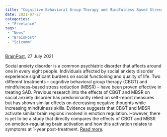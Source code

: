 ```yaml
---
title: "Cognitive Behavioral Group Therapy and Mindfulness Based Stress Reduction Recruit Similar Brain Regions"
date: 2021-07-27
categories:
 - "Freelance"
tags:
 - "News"
 - "BrainPost" 
 - "Scicomm"
---
```


<!--more-->

[BrainPost](https://www.brainpost.co/), 27 July 2021

Social anxiety disorder is a common psychiatric disorder that affects around one in every eight people. Individuals affected by social anxiety disorder experience significant burdens on social functioning and quality of life. Two different treatments – cognitive behavioral group therapy (CBGT) and mindfulness-based stress reduction (MBSR) – have been proven effective in treating SAD. Previous research into the effects of CBGT and MBSR on social anxiety disorder has predominantly relied on self-report measures but has shown similar effects on decreasing negative thoughts while increasing mindfulness skills. Evidence suggests that CBGT and MBSR activate similar brain regions involved in emotion regulation. However, there is yet to be a study that directly compares the effects of CBGT and MBSR on emotion-regulating brain activation and how this activation relates to symptoms at 1-year post-treatment. [Read more](https://www.brainpost.co/weekly-brainpost/2021/7/27/cognitive-behavioral-group-therapy-and-mindfulness-based-stress-reduction-recruit-similar-brain-regions). 